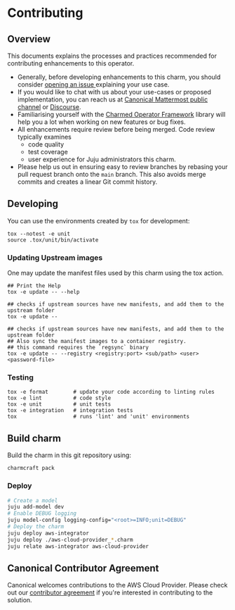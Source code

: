 # Contributing

## Overview

This documents explains the processes and practices recommended for contributing enhancements to
this operator.

- Generally, before developing enhancements to this charm, you should consider [opening an issue
  ](https://github.com/charmed-kubernetes/aws-cloud-provider/issues) explaining your use case.
- If you would like to chat with us about your use-cases or proposed implementation, you can reach
  us at [Canonical Mattermost public channel](https://chat.charmhub.io/charmhub/channels/charm-dev)
  or [Discourse](https://discourse.charmhub.io/).
- Familiarising yourself with the [Charmed Operator Framework](https://juju.is/docs/sdk) library
  will help you a lot when working on new features or bug fixes.
- All enhancements require review before being merged. Code review typically examines
  - code quality
  - test coverage
  - user experience for Juju administrators this charm.
- Please help us out in ensuring easy to review branches by rebasing your pull request branch onto
  the `main` branch. This also avoids merge commits and creates a linear Git commit history.

## Developing

You can use the environments created by `tox` for development:

```shell
tox --notest -e unit
source .tox/unit/bin/activate
```

### Updating Upstream images

One may update the manifest files used by this charm using the tox action.

```shell
## Print the Help
tox -e update -- --help

## checks if upstream sources have new manifests, and add them to the upstream folder
tox -e update --  

## checks if upstream sources have new manifests, and add them to the upstream folder
## Also sync the manifest images to a container registry.  
## this command requires the `regsync` binary
tox -e update -- --registry <registry:port> <sub/path> <user> <password-file>
```

### Testing

```shell
tox -e format        # update your code according to linting rules
tox -e lint          # code style
tox -e unit          # unit tests
tox -e integration   # integration tests
tox                  # runs 'lint' and 'unit' environments
```

## Build charm

Build the charm in this git repository using:

```shell
charmcraft pack
```

### Deploy

```bash
# Create a model
juju add-model dev
# Enable DEBUG logging
juju model-config logging-config="<root>=INFO;unit=DEBUG"
# Deploy the charm
juju deploy aws-integrator
juju deploy ./aws-cloud-provider_*.charm
juju relate aws-integrator aws-cloud-provider
```

## Canonical Contributor Agreement

Canonical welcomes contributions to the AWS Cloud Provider. Please check
out our [contributor agreement](https://ubuntu.com/legal/contributors) if
you're interested in contributing to the solution.
